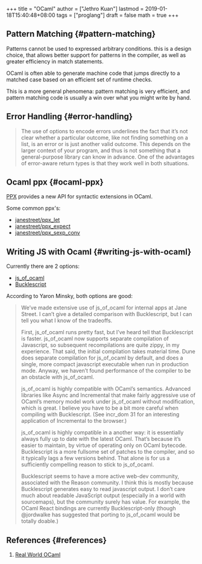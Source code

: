 +++
title = "OCaml"
author = ["Jethro Kuan"]
lastmod = 2019-01-18T15:40:48+08:00
tags = ["proglang"]
draft = false
math = true
+++

## Pattern Matching {#pattern-matching}

Patterns cannot be used to expressed arbitrary conditions. this is a
design choice, that allows better support for patterns in the
compiler, as well as greater efficiency in match statements.

OCaml is often able to generate machine code that jumps directly to a
matched case based on an efficient set of runtime checks.

This is a more general phenomena: pattern matching is very efficient,
and pattern matching code is usually a win over what you might write
by hand.


## Error Handling {#error-handling}

> The use of options to encode errors underlines the fact that it’s not
> clear whether a particular outcome, like not finding something on a
> list, is an error or is just another valid outcome. This depends on
> the larger context of your program, and thus is not something that a
> general-purpose library can know in advance. One of the advantages of
> error-aware return types is that they work well in both situations.


## Ocaml ppx {#ocaml-ppx}

[PPX](http://ocamllabs.io/doc/ppx.html) provides a new API for syntactic extensions in OCaml.

Some common ppx's:

-   [janestreet/ppx\_let](https://github.com/janestreet/ppx%5Flet)
-   [janestreet/ppx\_expect](https://github.com/janestreet/ppx%5Fexpect)
-   [janestreet/ppx\_sexp\_conv](https://github.com/janestreet/ppx%5Fsexp%5Fconv)


## Writing JS with Ocaml {#writing-js-with-ocaml}

Currently there are 2 options:

-   [js\_of\_ocaml](https://github.com/ocsigen/js%5Fof%5Focaml)
-   [Bucklescript](https://bucklescript.github.io/)

According to Yaron Minsky, both options are good:

> We’ve made extensive use of js\_of\_ocaml for internal apps at Jane Street. I can’t give a detailed comparison with Bucklescript, but I can tell you what I know of the tradeoffs.
>
> First, js\_of\_ocaml runs pretty fast, but I’ve heard tell that Bucklescript is faster. js\_of\_ocaml now supports separate compilation of Javascript, so subsequent recompilations are quite zippy, in my experience. That said, the initial compilation takes material time. Dune does separate compilation for js\_of\_ocaml by default, and does a single, more compact javascript executable when run in production mode. Anyway, we haven’t found performance of the compiler to be an obstacle with js\_of\_ocaml.
>
> js\_of\_ocaml is highly compatible with OCaml’s semantics. Advanced libraries like Async and Incremental that make fairly aggressive use of OCaml’s memory model work under js\_of\_ocaml without modification, which is great. I believe you have to be a bit more careful when compiling with Bucklescript. (See incr\_dom 31 for an interesting application of Incremental to the browser.)
>
> js\_of\_ocaml is highly compatible in a another way: it is essentially always fully up to date with the latest OCaml. That’s because it’s easier to maintain, by virtue of operating only on OCaml bytecode. Bucklescript is a more fullsome set of patches to the compiler, and so it typically lags a few versions behind. That alone is for us a sufficiently compelling reason to stick to js\_of\_ocaml.
>
> Bucklescript seems to have a more active web-dev community, associated with the Reason community. I think this is mostly because Bucklescript generates easy to read javascript output. I don’t care much about readable JavaScript output (especially in a world with sourcemaps), but the community surely has value. For example, the OCaml React bindings are currently Bucklescript-only (though @jordwalke has suggested that porting to js\_of\_ocaml would be totally doable.)


## References {#references}

1.  [Real World OCaml](https://realworldocaml.org/)
